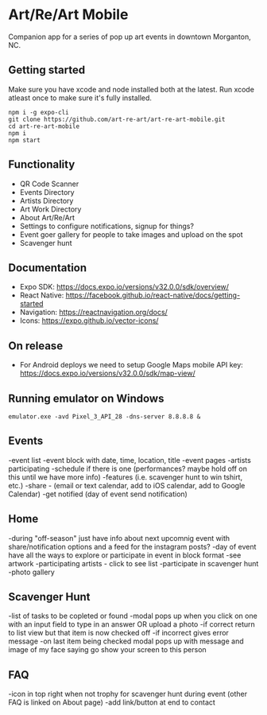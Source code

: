 # Art/Re/Art Mobile

Companion app for a series of pop up art events in downtown Morganton, NC.

## Getting started

Make sure you have xcode and node installed both at the latest. Run xcode
atleast once to make sure it's fully installed.

    npm i -g expo-cli
    git clone https://github.com/art-re-art/art-re-art-mobile.git
    cd art-re-art-mobile
    npm i
    npm start

## Functionality

- QR Code Scanner
- Events Directory
- Artists Directory
- Art Work Directory
- About Art/Re/Art
- Settings to configure notifications, signup for things?
- Event goer gallery for people to take images and upload on the spot
- Scavenger hunt

## Documentation

- Expo SDK: https://docs.expo.io/versions/v32.0.0/sdk/overview/
- React Native: https://facebook.github.io/react-native/docs/getting-started
- Navigation: https://reactnavigation.org/docs/
- Icons: https://expo.github.io/vector-icons/

## On release

- For Android deploys we need to setup Google Maps mobile API key: https://docs.expo.io/versions/v32.0.0/sdk/map-view/

## Running emulator on Windows

    emulator.exe -avd Pixel_3_API_28 -dns-server 8.8.8.8 &

## Events

-event list
  -event block with date, time, location, title
-event pages
  -artists participating
  -schedule if there is one (performances? maybe hold off on this until we have more info)
  -features (i.e. scavenger hunt to win tshirt, etc.)
  -share - (email or text calendar, add to iOS calendar, add to Google Calendar)
  -get notified (day of event send notification)

## Home

-during "off-season" just have info about next upcomnig event with share/notification options and a feed for the instagram posts?
-day of event have all the ways to explore or participate in event in block format
  -see artwork
  -participating artists - click to see list
  -participate in scavenger hunt
  -photo gallery

## Scavenger Hunt

-list of tasks to be copleted or found
  -modal pops up when you click on one with an input field to type in an answer OR upload a photo
  -if correct return to list view but that item is now checked off
  -if incorrect gives error message
-on last item being checked modal pops up with message and image of my face saying go show your screen to this person

## FAQ

-icon in top right when not trophy for scavenger hunt during event (other FAQ is linked on About page)
-add link/button at end to contact

